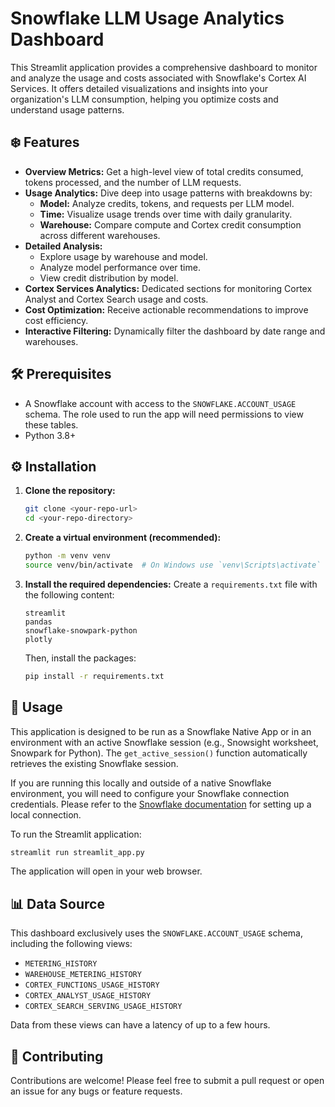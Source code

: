 # Snowflake LLM Usage Analytics Dashboard

This Streamlit application provides a comprehensive dashboard to monitor and analyze the usage and costs associated with Snowflake's Cortex AI Services. It offers detailed visualizations and insights into your organization's LLM consumption, helping you optimize costs and understand usage patterns.

## ❄️ Features

*   **Overview Metrics:** Get a high-level view of total credits consumed, tokens processed, and the number of LLM requests.
*   **Usage Analytics:** Dive deep into usage patterns with breakdowns by:
    *   **Model:** Analyze credits, tokens, and requests per LLM model.
    *   **Time:** Visualize usage trends over time with daily granularity.
    *   **Warehouse:** Compare compute and Cortex credit consumption across different warehouses.
*   **Detailed Analysis:**
    *   Explore usage by warehouse and model.
    *   Analyze model performance over time.
    *   View credit distribution by model.
*   **Cortex Services Analytics:** Dedicated sections for monitoring Cortex Analyst and Cortex Search usage and costs.
*   **Cost Optimization:** Receive actionable recommendations to improve cost efficiency.
*   **Interactive Filtering:** Dynamically filter the dashboard by date range and warehouses.

## 🛠️ Prerequisites

*   A Snowflake account with access to the `SNOWFLAKE.ACCOUNT_USAGE` schema. The role used to run the app will need permissions to view these tables.
*   Python 3.8+

## ⚙️ Installation

1.  **Clone the repository:**
    ```bash
    git clone <your-repo-url>
    cd <your-repo-directory>
    ```

2.  **Create a virtual environment (recommended):**
    ```bash
    python -m venv venv
    source venv/bin/activate  # On Windows use `venv\Scripts\activate`
    ```

3.  **Install the required dependencies:**
    Create a `requirements.txt` file with the following content:
    ```
    streamlit
    pandas
    snowflake-snowpark-python
    plotly
    ```
    Then, install the packages:
    ```bash
    pip install -r requirements.txt
    ```

## 🚀 Usage

This application is designed to be run as a Snowflake Native App or in an environment with an active Snowflake session (e.g., Snowsight worksheet, Snowpark for Python). The `get_active_session()` function automatically retrieves the existing Snowflake session.

If you are running this locally and outside of a native Snowflake environment, you will need to configure your Snowflake connection credentials. Please refer to the [Snowflake documentation](https://docs.snowflake.com/en/developer-guide/snowpark/python/creating-session) for setting up a local connection.

To run the Streamlit application:

```bash
streamlit run streamlit_app.py
```

The application will open in your web browser.

## 📊 Data Source

This dashboard exclusively uses the `SNOWFLAKE.ACCOUNT_USAGE` schema, including the following views:
*   `METERING_HISTORY`
*   `WAREHOUSE_METERING_HISTORY`
*   `CORTEX_FUNCTIONS_USAGE_HISTORY`
*   `CORTEX_ANALYST_USAGE_HISTORY`
*   `CORTEX_SEARCH_SERVING_USAGE_HISTORY`

Data from these views can have a latency of up to a few hours.

## 🙌 Contributing

Contributions are welcome! Please feel free to submit a pull request or open an issue for any bugs or feature requests.
